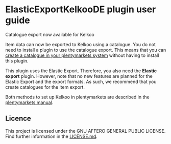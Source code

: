 
# ElasticExportKelkooDE plugin user guide

<div class="alert alert-info" role="alert">
Catalogue export now available for Kelkoo
 
Item data can now be exported to Kelkoo using a catalogue. You do not need to install a plugin to use the catalogue export. This means that you can <a href="https://knowledge.plentymarkets.com/en-gb/manual/main/markets/kelkoo.html#catalogue-export" target="_blank">create a catalogue in your plentymarkets system</a> without having to install this plugin.
 
This plugin uses the Elastic Export. Therefore, you also need the **Elastic export** plugin. However, note that no new features are planned for the Elastic Export and the export formats. As such, we recommend that you create catalogues for the item export.
 
Both methods to set up Kelkoo in plentymarkets are described in the <a href="https://knowledge.plentymarkets.com/en-gb/manual/main/markets/kelkoo.html" target="_blank">plentymarkets manual</a>.
</div>

## Licence

This project is licensed under the GNU AFFERO GENERAL PUBLIC LICENSE. Find further information in the [LICENSE.md](https://github.com/plentymarkets/plugin-elastic-export-kelkoo-de/blob/master/LICENSE.md).
